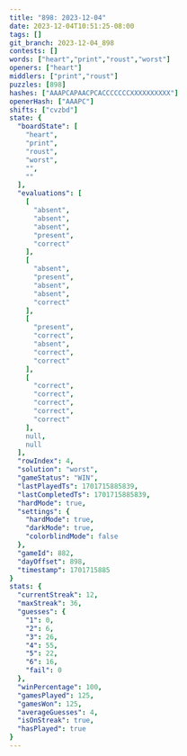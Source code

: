 ```yaml
---
title: "898: 2023-12-04"
date: 2023-12-04T10:51:25-08:00
tags: []
git_branch: 2023-12-04_898
contests: []
words: ["heart","print","roust","worst"]
openers: ["heart"]
middlers: ["print","roust"]
puzzles: [898]
hashes: ["AAAPCAPAACPCACCCCCCCXXXXXXXXXX"]
openerHash: ["AAAPC"]
shifts: ["cvzbd"]
state: {
  "boardState": [
    "heart",
    "print",
    "roust",
    "worst",
    "",
    ""
  ],
  "evaluations": [
    [
      "absent",
      "absent",
      "absent",
      "present",
      "correct"
    ],
    [
      "absent",
      "present",
      "absent",
      "absent",
      "correct"
    ],
    [
      "present",
      "correct",
      "absent",
      "correct",
      "correct"
    ],
    [
      "correct",
      "correct",
      "correct",
      "correct",
      "correct"
    ],
    null,
    null
  ],
  "rowIndex": 4,
  "solution": "worst",
  "gameStatus": "WIN",
  "lastPlayedTs": 1701715885839,
  "lastCompletedTs": 1701715885839,
  "hardMode": true,
  "settings": {
    "hardMode": true,
    "darkMode": true,
    "colorblindMode": false
  },
  "gameId": 882,
  "dayOffset": 898,
  "timestamp": 1701715885
}
stats: {
  "currentStreak": 12,
  "maxStreak": 36,
  "guesses": {
    "1": 0,
    "2": 6,
    "3": 26,
    "4": 55,
    "5": 22,
    "6": 16,
    "fail": 0
  },
  "winPercentage": 100,
  "gamesPlayed": 125,
  "gamesWon": 125,
  "averageGuesses": 4,
  "isOnStreak": true,
  "hasPlayed": true
}
---
```

<!-- more -->
